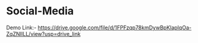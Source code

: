 # Social-Media

Demo Link:- https://drive.google.com/file/d/1FPFzqp78kmDywBpKlapIqOa-ZqZNIILL/view?usp=drive_link
